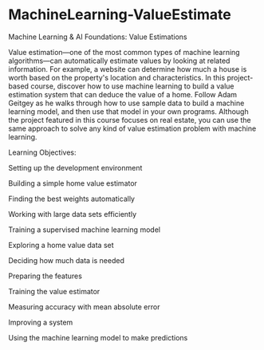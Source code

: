 # MachineLearning-ValueEstimate
Machine Learning &amp; AI Foundations: Value Estimations

Value estimation—one of the most common types of machine learning algorithms—can automatically estimate values by looking at related information. For example, a website can determine how much a house is worth based on the property's location and characteristics. In this project-based course, discover how to use machine learning to build a value estimation system that can deduce the value of a home. Follow Adam Geitgey as he walks through how to use sample data to build a machine learning model, and then use that model in your own programs. Although the project featured in this course focuses on real estate, you can use the same approach to solve any kind of value estimation problem with machine learning.

Learning Objectives:

Setting up the development environment

Building a simple home value estimator

Finding the best weights automatically

Working with large data sets efficiently

Training a supervised machine learning model

Exploring a home value data set

Deciding how much data is needed

Preparing the features

Training the value estimator

Measuring accuracy with mean absolute error

Improving a system

Using the machine learning model to make predictions
